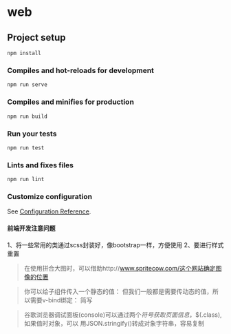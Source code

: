 # web

## Project setup
```
npm install
```

### Compiles and hot-reloads for development
```
npm run serve
```

### Compiles and minifies for production
```
npm run build
```

### Run your tests
```
npm run test
```

### Lints and fixes files
```
npm run lint
```

### Customize configuration
See [Configuration Reference](https://cli.vuejs.org/config/).

#### 前端开发注意问题
1、将一些常用的类通过scss封装好，像bootstrap一样，方便使用
2、要进行样式重置

>在使用拼合大图时，可以借助http://www.spritecow.com/这个网站确定图像的位置

>你可以给子组件传入一个静态的值：<parent title="XX">
但我们一般都是需要传动态的值，所以需要v-bind绑定：
<parent v-bind:title="xx"> 简写<parent :title="xx">

>谷歌浏览器调试面板(console)可以通过两个$符号获取页面信息，$$(.class),如果值时对象，可以
用JSON.stringify()转成对象字符串，容易复制
